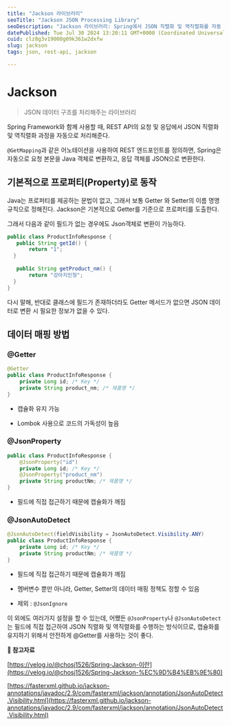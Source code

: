 ```yaml
---
title: "Jackson 라이브러리"
seoTitle: "Jackson JSON Processing Library"
seoDescription: "Jackson 라이브러리: Spring에서 JSON 직렬화 및 역직렬화를 자동 처리하는 기능 소개"
datePublished: Tue Jul 30 2024 13:20:11 GMT+0000 (Coordinated Universal Time)
cuid: clz8g3v19000g09k361w2dxfw
slug: jackson
tags: json, rest-api, jackson

---
```


# Jackson

> JSON 데이터 구조를 처리해주는 라이브러리

Spring Framework와 함께 사용할 때, REST API의 요청 및 응답에서 JSON 직렬화 및 역직렬화 과정을 자동으로 처리해준다.

`@GetMapping`과 같은 어노테이션을 사용하여 REST 엔드포인트를 정의하면, Spring은 자동으로 요청 본문을 Java 객체로 변환하고, 응답 객체를 JSON으로 변환한다.

## 기본적으로 프로퍼티(Property)로 동작

Java는 프로퍼티를 제공하는 문법이 없고, 그래서 보통 Getter 와 Setter의 이름 명명 규칙으로 정해진다. Jackson은 기본적으로 Getter를 기준으로 프로퍼티를 도출한다.

그래서 다음과 같이 필드가 없는 경우에도 Json객체로 변환이 가능하다.

```java
public class ProductInfoResponse {
   public String getId() {
       return "1";
  }
   
   public String getProduct_nm() {
       return "강아지인형";
  }
}
```

다시 말해, 반대로 클래스에 필드가 존재하더라도 Getter 메서드가 없으면 JSON 데이터로 변환 시 필요한 정보가 없을 수 있다.

## 데이터 매핑 방법

### @Getter

```java
@Getter
public class ProductInfoResponse {
    private Long id; /* Key */
    private String product_nm; /* 제품명 */
}
```

* 캡슐화 유지 가능
    
* Lombok 사용으로 코드의 가독성이 높음
    

### @JsonProperty

```java
public class ProductInfoResponse {
    @JsonProperty("id")
    private Long id; /* Key */
    @JsonProperty("product_nm")
    private String productNm; /* 제품명 */
}
```

* 필드에 직접 접근하기 때문에 캡슐화가 깨짐
    

### @JsonAutoDetect

```java
@JsonAutoDetect(fieldVisibility = JsonAutoDetect.Visibility.ANY)
public class ProductInfoResponse {
    private Long id; /* Key */
    private String productNm; /* 제품명 */
}
```

* 필드에 직접 접근하기 때문에 캡슐화가 깨짐
    
* 멤버변수 뿐만 아니라, Getter, Setter의 데이터 매핑 정책도 정할 수 있음
    
* 제외 : `@JsonIgnore`
    

이 외에도 여러가지 설정을 할 수 있는데, 어쨌든 `@JsonProperty`나 `@JsonAutoDetect`는 필드에 직접 접근하여 JSON 직렬화 및 역직렬화를 수행하는 방식이므로, 캡슐화를 유지하기 위해서 안전하게 @Getter를 사용하는 것이 좋다.

**📘 참고자료**

[https://velog.io/@chosj1526/Spring-Jackson-이란](https://velog.io/@chosj1526/Spring-Jackson-%EC%9D%B4%EB%9E%80)

[https://fasterxml.github.io/jackson-annotations/javadoc/2.9/com/fasterxml/jackson/annotation/JsonAutoDetect.Visibility.html](https://fasterxml.github.io/jackson-annotations/javadoc/2.9/com/fasterxml/jackson/annotation/JsonAutoDetect.Visibility.html)